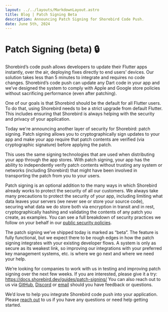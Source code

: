 ```yaml
---
layout: ../../layouts/MarkdownLayout.astro
title: Blog | Patch Signing Beta
description: Announcing Patch Signing for Shorebird Code Push.
date: June 5th, 2024
---
```


# Patch Signing (beta) 🔒

Shorebird’s code push allows developers to update their Flutter apps instantly,
over the air, deploying fixes directly to end users’ devices. Our solution takes
less than 5 minutes to integrate and requires no code changes. Shorebird’s code
push can update any Dart code in your app and we’ve designed the system to
comply with Apple and Google store policies without sacrificing performance
(even after patching).

One of our goals is that Shorebird should be the default for all Flutter users.
To do that, using Shorebird needs to be a strict upgrade from default Flutter.
This includes ensuring that Shorebird is always helping with the security and
privacy of your application.

Today we're announcing another layer of security for Shorebird: patch signing.
Patch signing allows you to cryptographically sign updates to your app and make
your app require that patch contents are verified (via cryptographic signature)
before applying the patch.

This uses the same signing technologies that are used when distributing your app
through the app stores. With patch signing, your app has the ability to
independently verify patch contents without trusting any system or networks
(including Shorebird) that might have been involved in transporting the patch
from you to your users.

Patch signing is an optional addition to the many ways in which Shorebird
already works to protect the security of all our customers. We always take many
precautions to protect the security of your app, including limiting what data
leaves your servers (we never see or store your source code), securing what data
we do store both via encryption in transit and in rest, cryptographically
hashing and validating the contents of any patch you create, as examples. You
can see a full breakdown of security practices we follow on your behalf in our
[public security policies](https://handbook.shorebird.dev/security).

The patch signing we’ve shipped today is marked as “beta”. The feature is fully
functional, but we expect there to be rough edges in how the patch signing
integrates with your existing developer flows. A system is only as secure as its
weakest link, so improving our integrations with your preferred key management
systems, etc. is where we go next and where we need your help.

We’re looking for companies to work with us in testing and improving patch
signing over the next few weeks. If you are interested, please give it a try:
https://docs.shorebird.dev/guides/patch-signing/ You can also reach out to us
via [GitHub](https://github.com/shorebirdtech/shorebird/),
[Discord](https://discord.gg/shorebird) or [email](contact@shorebird.dev) should
you have feedback or questions.

We’d love to help you integrate Shorebird code push into your application.
Please [reach out](mail:contact@shorebird.dev) to us if you have any questions
or need help getting started.
